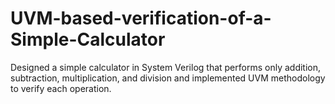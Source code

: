 # UVM-based-verification-of-a-Simple-Calculator
Designed a simple calculator in System Verilog that performs only addition, subtraction, multiplication, and division and implemented UVM methodology to verify each operation.
